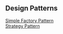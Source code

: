 ## Design Patterns
[Simple Factory Pattern](SimpleFactoryPattern/README.md)  
[Strategy Pattern](StrategyPattern/README.md)